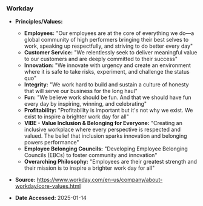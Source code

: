### Workday

- **Principles/Values:**
  - **Employees:** "Our employees are at the core of everything we do—a global community of high performers bringing their best selves to work, speaking up respectfully, and striving to do better every day"
  - **Customer Service:** "We relentlessly seek to deliver meaningful value to our customers and are deeply committed to their success"
  - **Innovation:** "We innovate with urgency and create an environment where it is safe to take risks, experiment, and challenge the status quo"
  - **Integrity:** "We work hard to build and sustain a culture of honesty that will serve our business for the long haul"
  - **Fun:** "We believe work should be fun. And that we should have fun every day by inspiring, winning, and celebrating"
  - **Profitability:** "Profitability is important but it's not why we exist. We exist to inspire a brighter work day for all"
  - **VIBE - Value Inclusion & Belonging for Everyone:** "Creating an inclusive workplace where every perspective is respected and valued. The belief that inclusion sparks innovation and belonging powers performance"
  - **Employee Belonging Councils:** "Developing Employee Belonging Councils (EBCs) to foster community and innovation"
  - **Overarching Philosophy:** "Employees are their greatest strength and their mission is to inspire a brighter work day for all"

- **Source:** https://www.workday.com/en-us/company/about-workday/core-values.html
- **Date Accessed:** 2025-01-14